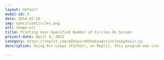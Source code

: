 ```yaml
---
layout: default
modal-id: 3
date: 2014-07-16
img: specifiedCircles.png
alt: image-alt
title: Printing User-Specified Number of Circles On Screen
project-date: April 4, 2022
category: https://replit.com/@ZunairahShahzad/circlespy#main.py
description: Using For-Loops (Python), on Replit, this program was created to print out a user-specified number of circles on the screen in random locations. Any number can be entered and no circles will go outside the edge of the canvas. First, modules like tkinter and random were imported which will allow us to draw circles. Then, the size of the screen (width and height) are entered to ensure no circle leaves the edge of the screen. Next, the program prompts users to enter the amount of circles they want to see on the screen and using for-loops, random and tkinter (draws shapes on screen), circles are generated. (When viewing, please extend replit's screen size to see full image). 

---
```


